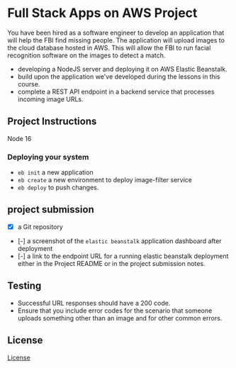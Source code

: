 # Full Stack Apps on AWS Project

You have been hired as a software engineer to develop an application that will help the FBI find missing people.
The application will upload images to the cloud database hosted in AWS.
This will allow the FBI to run facial recognition software on the images to detect a match.

- developing a NodeJS server and deploying it on AWS Elastic Beanstalk. 
- build upon the application we've developed during the lessons in this course.
- complete a REST API endpoint in a backend service that processes incoming image URLs.

## Project Instructions

Node 16

### Deploying your system

- `eb init` a new application
- `eb create` a new environment to deploy image-filter service
- `eb deploy` to push changes.

## project submission

- [x] a Git repository
- [-] a screenshot of the `elastic beanstalk` application dashboard after deployment
- [-] a link to the endpoint URL for a running elastic beanstalk deployment either in the Project README or in the project submission notes.

## Testing

- Successful URL responses should have a 200 code.
- Ensure that you include error codes for the scenario that someone uploads something other than an image and for other common errors.

## License

[License](LICENSE.txt)
